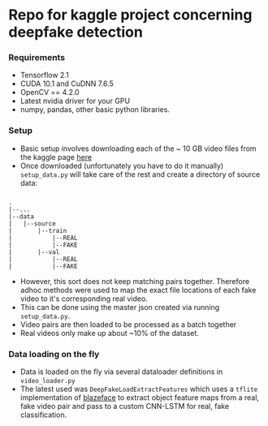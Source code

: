 # Repo for kaggle project concerning deepfake detection

### Requirements
* Tensorflow 2.1
* CUDA 10.1 and CuDNN 7.6.5
* OpenCV == 4.2.0
* Latest nvidia driver for your GPU
* numpy, pandas, other basic python libraries.

### Setup
* Basic setup involves downloading each of the ~ 10 GB video files from the kaggle page [here](https://www.kaggle.com/c/deepfake-detection-challenge/data)
* Once downloaded (unfortunately you have to do it manually) `setup_data.py` will take care of the rest and create a directory of source data:

###
    .
    |--...
    |--data
    |   |--source
    |       |--train
    |           |--REAL
    |           |--FAKE
    |       |--val
    |           |--REAL
    |           |--FAKE

* However, this sort does not keep matching pairs together. Therefore adhoc methods were used to map the exact file locations of each fake video to it's corresponding real video.
* This can be done using the master json created via running `setup_data.py`.
* Video pairs are then loaded to be processed as a batch together
* Real videos only make up about ~10% of the dataset.

### Data loading on the fly
* Data is loaded on the fly via several dataloader definitions in `video_loader.py`
* The latest used was `DeepFakeLoadExtractFeatures` which uses a `tflite` implementation of [blazeface](https://github.com/google/mediapipe/tree/master/mediapipe/models) to extract object feature maps from a real, fake video pair and pass to a custom CNN-LSTM for real, fake classification.


